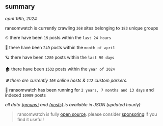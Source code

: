 
## summary
_april 19th, 2024_

ransomwatch is currently crawling `368` sites belonging to `183` unique groups

⏲ there have been `19` posts within the `last 24 hours`

🦈 there have been `249` posts within the `month of april`

🪐 there have been `1280` posts within the `last 90 days`

🏚 there have been `1532` posts within the `year of 2024`

_⚙️ there are currently `106` online hosts & `112` custom parsers._

🦕 ransomwatch has been running for `2 years, 7 months and 13 days` and indexed `10989` posts

_all data  [(groups)](http://ransomwhat.telemetry.ltd/groups) and [(posts)](http://ransomwhat.telemetry.ltd/posts) is available in JSON (updated hourly)_

> ransomwatch is fully [open source](https://github.com/joshhighet/ransomwatch#ransomwatch--). please consider [sponsoring](https://github.com/sponsors/joshhighet) if you find it useful!
